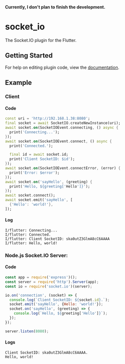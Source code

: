 **Currently, I don't plan to finish the development.**

# socket_io

The Socket.IO plugin for the Flutter.

## Getting Started

For help on editing plugin code, view the [documentation](https://flutter.io/platform-plugins/#edit-code).

## Example

### Client
#### Code
```dart
const uri = 'http://192.168.1.38:8080';
final socket = await SocketIO.createNewInstance(uri);
await socket.on(SocketIOEvent.connecting, () async {
  print('Connecting...');
});
await socket.on(SocketIOEvent.connect, () async {
  print('Connected.');

  final id = await socket.id;
  print('Client SocketID: $id');
});
await socket.on(SocketIOEvent.connectError, (error) {
  print('Error: $error');
});
await socket.on('sayHello', (greeting) {
  print('Hello, ${greeting['Hello']}');
});
await socket.connect();
await socket.emit('sayHello', [
  {'Hello': 'world!'},
]);
```
#### Log
```
I/flutter: Connecting...
I/flutter: Connected.
I/flutter: Client SocketID: ska0utZ3GlmA8cC6AAAA
I/flutter: Hello, world!
```

### Node.js Socket.IO Server:
#### Code
```javascript
const app = require('express')();
const server = require('http').Server(app);
const io = require('socket.io')(server);

io.on('connection', (socket) => {
  console.log(`Client SocketID: ${socket.id}.`);
  socket.emit('sayHello', {Hello: 'world!'});
  socket.on('sayHello', (greeting) => {
    console.log(`Hello, ${greeting['Hello']}`);
  });
});

server.listen(8080);
```
#### Logs
```
Client SocketID: ska0utZ3GlmA8cC6AAAA.
Hello, world!
```
